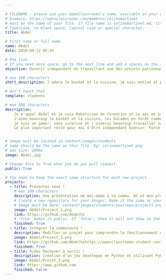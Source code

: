 ```yaml
---

# FILENAME : please use your OpenClassrooms's name, available in your url.
# Example: https://openclassrooms.com/membres/celinemartinet
# must be the name of your file. If file name is celinemartinet.md, title is celinemartinet.
# lowercase, no blank space, Capital case or special character.
title: Abdel

# First name or full name
name: Abdel
date: 2020-09-12 05:35

# One line.
# If you need more space, go to the next line and add 4 spaces on the left, as in 'description'.
objective: Devenir independant en travaillant sue des projets pationnant de n'import où.

# max 100 characters
short_description: J'adore le basket et la cuisine, je suis motivé et près à apprendre au sein de cette communauté.

# don't touch that
template: students

# max 500 characters
description:
    Je m'appel Abdel et je suis Roboticien de formation et ce qui me pationne ce sont les drones !!(Sans le coté skynet biensur XD !).
    J'aime beaucoup le basket et la cuisine, les balades en forêt comme les sortie en mer(quand c'est possible).
    je suis un gamer, sans surprise et j'aimerai beaucoup travailler sur des projets impliquant la robotique et les jeux video.
    Le plus important reste pour moi d'étre independant biensur. Force et courage à vous tous !!!


# image must be located in content/images/students
# name should be the same as this file. Eg: celinemartinet.png
# max size: 200ko
image: Abdel.jpg

# Change this to True when you do you pull request.
public: True

# You need to keep the exact same structure for each new project.
projects:
  - title: Présentez-vous !
    # max 100 characters
    description: Une présentation de moi-même à la commu. OC et mon planning de formation.
    # Create a new repository for your images. Name it the same as your nickname and profile picture.
    # Image must be here: content/images/students/yourrepo/project1.png
    image: Abdel/Project_1.png
    link: https://github.com/Abdelhz
    # 'true' makes it public. If 'false', then it will not show on the website.
    finished: True
  - title: Intégrez la communauté !
    description: Modifier un projet pour comprendre le fonctionnement de Git, de Github et des pull requests.
    image: Abdel/Project_2.png
    link: https://github.com/Abdelhzhttps://openclassrooms-student-center.github.io/presentation/students/ratus.html
    finished: True
  - title: Aidez MacGyver à sortir !
    description: Création d’un jeu développé en Python et utilisant PyGame.
    image: Abdel/Projet_3.png
    link: https://www.github.com
    finished: False
---
```

